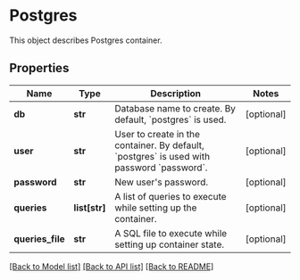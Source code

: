 # Postgres

This object describes Postgres container. 
## Properties
Name | Type | Description | Notes
------------ | ------------- | ------------- | -------------
**db** | **str** | Database name to create. By default, &#x60;postgres&#x60; is used. | [optional] 
**user** | **str** | User to create in the container. By default, &#x60;postgres&#x60; is used with password &#x60;password&#x60;.  | [optional] 
**password** | **str** | New user&#39;s password. | [optional] 
**queries** | **list[str]** | A list of queries to execute while setting up the container.  | [optional] 
**queries_file** | **str** | A SQL file to execute while setting up container state. | [optional] 

[[Back to Model list]](../README.md#documentation-for-models) [[Back to API list]](../README.md#documentation-for-api-endpoints) [[Back to README]](../README.md)



